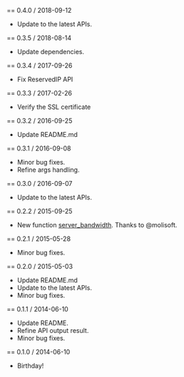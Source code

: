 == 0.4.0 / 2018-09-12

* Update to the latest APIs.

== 0.3.5 / 2018-08-14

* Update dependencies.

== 0.3.4 / 2017-09-26

* Fix ReservedIP API

== 0.3.3 / 2017-02-26

* Verify the SSL certificate

== 0.3.2 / 2016-09-25

* Update README.md

== 0.3.1 / 2016-09-08

* Minor bug fixes.
* Refine args handling.

== 0.3.0 / 2016-09-07

* Update to the latest APIs.

== 0.2.2 / 2015-09-25

* New function [server_bandwidth](https://www.vultr.com/api/#server_bandwidth).
  Thanks to @molisoft.

== 0.2.1 / 2015-05-28

* Minor bug fixes.

== 0.2.0 / 2015-05-03

* Update README.md
* Update to the latest APIs.
* Minor bug fixes.

== 0.1.1 / 2014-06-10

* Update README.
* Refine API output result.
* Minor bug fixes.

== 0.1.0 / 2014-06-10

* Birthday!
